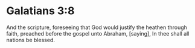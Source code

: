 # Galatians 3:8

And the scripture, foreseeing that God would justify the heathen through faith, preached before the gospel unto Abraham, [saying], In thee shall all nations be blessed.